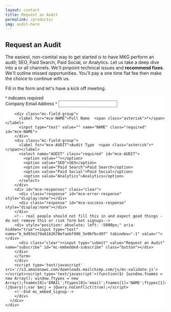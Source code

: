 ```yaml
---
layout: contact
title: Request an Audit
permalink: /products/
img: audit-hero
---
```


<section id="feature" style="background-image:none">
  <div class="container">
    <div class="row">
      <div class="col-md-6">
        <h2>Request an Audit</h2>
        <p>The easiest, non-comital way to get started is to have MKG perform an audit; SEO, Paid Search, Paid Social, or Analytics. Let us take a deep dive into a or all channels. We'll pinpoint technical issues and <b>recommend fixes</b>. We'll outline missed opportunities. You'll pay a one time flat fee then make the choice to continue with us.</p>
        <p>Fill in the form and let's have a kick off meeting.</p>
      </div>
      <div class="col-md-6">
      <div class="block">
        <!-- Begin MailChimp Signup Form -->
        <link href="//cdn-images.mailchimp.com/embedcode/classic-10_7.css" rel="stylesheet" type="text/css">
            <style type="text/css">
              #mc_embed_signup{background:#fff; clear:left; font:14px Helvetica,Arial,sans-serif; }
              /* Add your own MailChimp form style overrides in your site stylesheet or in this style block.
              We recommend moving this block and the preceding CSS link to the HEAD of your HTML file. */
            </style>
        <div id="mc_embed_signup">
          <form action="//mkgmarketinginc.us15.list-manage.com/subscribe/post?u=bd93e179a6162678efaebf990&amp;id=5e9bfbcd97" method="post" id="mc-embedded-subscribe-form" name="mc-embedded-subscribe-form" class="validate" target="_blank" novalidate>
          <div id="mc_embed_signup_scroll">
        <div class="indicates-required"><span class="asterisk">*</span> indicates required</div>
        <div class="mc-field-group">
          <label for="mce-EMAIL">Company Email Address  <span class="asterisk">*</span>  </label>
          <input type="email" value="" name="EMAIL" class="required email" id="mce-EMAIL">
        </div>

        <div class="mc-field-group">
          <label for="mce-NAME">Full Name  <span class="asterisk">*</span></label>
          <input type="text" value="" name="NAME" class="required" id="mce-NAME">
        </div>
        <div class="mc-field-group">
          <label for="mce-AUDIT">Audit Type  <span class="asterisk">*</span></label>
          <select name="AUDIT" class="required" id="mce-AUDIT">
            <option value=""></option>
            <option value="SEO">SEO</option>
            <option value="Paid Search">Paid Search</option>
            <option value="Paid Social">Paid Social</option>
            <option value="Analytics">Analytics</option>
          </select>
        </div>
        <div id="mce-responses" class="clear">
          <div class="response" id="mce-error-response" style="display:none"></div>
          <div class="response" id="mce-success-response" style="display:none"></div>
        </div>    
        <!-- real people should not fill this in and expect good things - do not remove this or risk form bot signups-->
        <div style="position: absolute; left: -5000px;" aria-hidden="true"><input type="text" name="b_bd93e179a6162678efaebf990_5e9bfbcd97" tabindex="-1" value=""></div>
          <div class="clear"><input type="submit" value="Request an Audit" name="subscribe" id="mc-embedded-subscribe" class="button"></div>
        </div>
        </form>
        </div>
        <script type='text/javascript' src='//s3.amazonaws.com/downloads.mailchimp.com/js/mc-validate.js'></script><script type='text/javascript'>(function($) {window.fnames = new Array(); window.ftypes = new Array();fnames[0]='EMAIL';ftypes[0]='email';fnames[1]='NAME';ftypes[1]='text';fnames[3]='AUDIT';ftypes[3]='dropdown';}(jQuery));var $mcj = jQuery.noConflict(true);</script>
        <!--End mc_embed_signup-->
        </div>
      </div>
    </div>
  </div>
</section>
